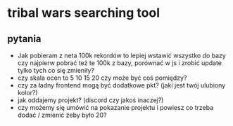 # tribal wars searching tool

## pytania
* Jak pobieram z neta 100k rekordów to lepiej wstawić wszystko do bazy czy najpierw pobrać też te 100k z bazy, porównać w js i zrobić update tylko tych co się zmieniły?
* czy skala ocen to 5 10 15 20 czy może być coś pomiędzy?
* czy za ładny frontend mogą być dodatkowe pkt? (jaki jest twój ulubiony kolor?)
* jak oddajemy projekt? (discord czy jakoś inaczej?)
* czy możemy się umówić na pokazanie projektu i powiesz co trzeba dodać / zmienić żeby było 20?
